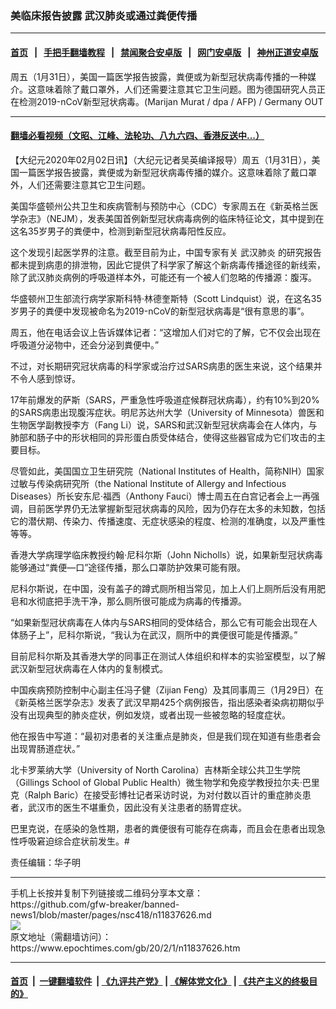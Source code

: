 ### 美临床报告披露 武汉肺炎或通过粪便传播
------------------------

#### [首页](https://github.com/gfw-breaker/banned-news1/blob/master/README.md) &nbsp;&nbsp;|&nbsp;&nbsp; [手把手翻墙教程](https://github.com/gfw-breaker/guides/wiki) &nbsp;&nbsp;|&nbsp;&nbsp; [禁闻聚合安卓版](https://github.com/gfw-breaker/bn-android) &nbsp;&nbsp;|&nbsp;&nbsp; [网门安卓版](https://github.com/oGate2/oGate) &nbsp;&nbsp;|&nbsp;&nbsp; [神州正道安卓版](https://github.com/SzzdOgate/update) 



<div><img alt="" class="aligncenter wp-post-image" src="https://i.epochtimes.com/assets/uploads/2020/02/000_1OI5QR-600x400.jpg"/>
<div class="red16 caption">
 周五（1月31日），美国一篇医学报告披露，粪便或为新型冠状病毒传播的一种媒介。这意味着除了戴口罩外，人们还需要注意其它卫生问题。图为德国研究人员正在检测2019-nCoV新型冠状病毒。(Marijan Murat / dpa / AFP) / Germany OUT
</div>
</div><hr/>

#### [翻墙必看视频（文昭、江峰、法轮功、八九六四、香港反送中...）](http://167.172.214.107/home.html)

<div><p>
 【大纪元2020年02月02日讯】（大纪元记者吴英编译报导）周五（1月31日），美国一篇医学报告披露，粪便或为新型冠状病毒传播的媒介。这意味着除了戴口罩外，人们还需要注意其它卫生问题。
</p>
<p>
 美国华盛顿州公共卫生和疾病管制与预防中心（CDC）专家周五在《新英格兰医学杂志》（NEJM），发表美国首例新型冠状病毒病例的临床特征论文，其中提到在这名35岁男子的粪便中，检测到新型冠状病毒阳性反应。
</p>
<p>
 这个发现引起医学界的注意。截至目前为止，中国专家有关
 <ok href="https://www.epochtimes.com/gb/tag/%E6%AD%A6%E6%B1%89%E8%82%BA%E7%82%8E.html">
  武汉肺炎
 </ok>
 的研究报告都未提到病患的排泄物，因此它提供了科学家了解这个新病毒传播途径的新线索，除了武汉肺炎病例的呼吸道样本外，可能还有一个被人们忽略的传播源：腹泻。
</p>
<p>
 华盛顿州卫生部流行病学家斯科特·林德奎斯特（Scott Lindquist）说，在这名35岁男子的粪便中发现被命名为2019-nCoV的新型冠状病毒是“很有意思的事”。
</p>
<p>
 周五，他在电话会议上告诉媒体记者：“这增加人们对它的了解，它不仅会出现在呼吸道分泌物中，还会分泌到粪便中。”
</p>
<p>
 不过，对长期研究冠状病毒的科学家或治疗过SARS病患的医生来说，这个结果并不令人感到惊讶。
</p>
<p>
 17年前爆发的萨斯（SARS，严重急性呼吸道症候群冠状病毒），约有10%到20%的SARS病患出现腹泻症状。明尼苏达州大学（University of Minnesota）兽医和生物医学副教授李方（Fang Li）说，SARS和武汉新型冠状病毒会在人体内，与肺部和肠子中的形状相同的异形蛋白质受体结合，使得这些器官成为它们攻击的主要目标。
</p>
<p>
 尽管如此，美国国立卫生研究院（National Institutes of Health，简称NIH）国家过敏与传染病研究所（the National Institute of Allergy and Infectious Diseases）所长安东尼·福西（Anthony Fauci）博士周五在白宫记者会上一再强调，目前医学界仍无法掌握新型冠状病毒的风险，因为仍存在太多的未知数，包括它的潜伏期、传染力、传播速度、无症状感染的程度、检测的准确度，以及严重性等等。
</p>
<p>
 香港大学病理学临床教授约翰·尼科尔斯（John Nicholls）说，如果新型冠状病毒能够通过“粪便—口”途径传播，那么口罩防护效果可能有限。
</p>
<p>
 尼科尔斯说，在中国，没有盖子的蹲式厕所相当常见，加上人们上厕所后没有用肥皂和水彻底把手洗干净，那么厕所很可能成为病毒的传播源。
</p>
<p>
 “如果新型冠状病毒在人体内与SARS相同的受体结合，那么它有可能会出现在人体肠子上”，尼科尔斯说，“我认为在武汉，厕所中的粪便很可能是传播源。”
</p>
<p>
 目前尼科尔斯及其香港大学的同事正在测试人体组织和样本的实验室模型，以了解武汉新型冠状病毒在人体内的复制模式。
</p>
<p>
 中国疾病预防控制中心副主任冯子健（Zijian Feng）及其同事周三（1月29日）在《新英格兰医学杂志》发表了武汉早期425个病例报告，指出感染者染病初期似乎没有出现典型的肺炎症状，例如发烧，或者出现一些被忽略的轻度症状。
</p>
<p>
 他在报告中写道：“最初对患者的关注重点是肺炎，但是我们现在知道有些患者会出现胃肠道症状。”
</p>
<p>
 北卡罗莱纳大学（University of North Carolina）吉林斯全球公共卫生学院（Gillings School of Global Public Health）微生物学和免疫学教授拉尔夫·巴里克（Ralph Baric）在接受彭博社记者采访时说，为对付数以百计的重症肺炎患者，武汉市的医生不堪重负，因此没有关注患者的肠胃症状。
</p>
<p>
 巴里克说，在感染的急性期，患者的粪便很有可能存在病毒，而且会在患者出现急性呼吸窘迫综合症状前发生。#
</p>
<p>
 责任编辑：华子明
</p>
</div>
<hr/>
手机上长按并复制下列链接或二维码分享本文章：<br/>
https://github.com/gfw-breaker/banned-news1/blob/master/pages/nsc418/n11837626.md <br/>
<a href='https://github.com/gfw-breaker/banned-news1/blob/master/pages/nsc418/n11837626.md'><img src='https://github.com/gfw-breaker/banned-news1/blob/master/pages/nsc418/n11837626.md.png'/></a> <br/>
原文地址（需翻墙访问）：https://www.epochtimes.com/gb/20/2/1/n11837626.htm


------------------------
#### [首页](https://github.com/gfw-breaker/banned-news1/blob/master/README.md) &nbsp;|&nbsp; [一键翻墙软件](https://github.com/gfw-breaker/nogfw/blob/master/README.md) &nbsp;| [《九评共产党》](https://github.com/gfw-breaker/9ping.md/blob/master/README.md#九评之一评共产党是什么) | [《解体党文化》](https://github.com/gfw-breaker/jtdwh.md/blob/master/README.md) | [《共产主义的终极目的》](https://github.com/gfw-breaker/gczydzjmd.md/blob/master/README.md)


<img src='http://gfw-breaker.win/banned-news/pages/nsc418/n11837626.md' width='0px' height='0px'/>